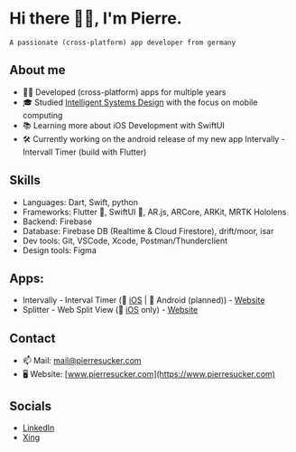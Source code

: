 # Hi there 👋🏻, I'm Pierre.

```
A passionate (cross-platform) app developer from germany
```

## About me
- 🧑‍💻 Developed (cross-platform) apps for multiple years
- 🎓 Studied [Intelligent Systems Design](https://www.hshl.de/en/studying/en-study-programs/en-bachelors-programs/en-intelligent-systems-design/) with the focus on mobile computing
- 📚 Learning more about iOS Development with SwiftUI
- 🛠️ Currently working on the android release of my new app Intervally - Intervall Timer (build with Flutter)

## Skills
- Languages: Dart, Swift, python
- Frameworks: Flutter 💙, SwiftUI 🧡, AR.js, ARCore, ARKit, MRTK Hololens
- Backend: Firebase
- Database: Firebase DB (Realtime & Cloud Firestore), drift/moor, isar
- Dev tools: Git, VSCode, Xcode, Postman/Thunderclient
- Design tools: Figma

## Apps:
- Intervally - Interval Timer (📱 [iOS](https://apps.apple.com/de/app/intervally-intervall-timer/id6449355661) | 🤖 Android (planned)) - [Website](https://intervally.pierresucker.com)
- Splitter - Web Split View (📱 [iOS](https://apps.apple.com/de/app/splitter-web-split-view/id6450056965) only) - [Website](https://splitter.pierresucker.com)

## Contact
- 📫 Mail: [mail@pierresucker.com](mailto:mail@pierresucker.com)
- 🖥️ Website: [www.pierresucker.com](https://www.pierresucker.com)

## Socials
- [LinkedIn](https://www.linkedin.com/in/pierresucker/)
- [Xing](https://www.xing.com/profile/Pierre_Sucker/)
